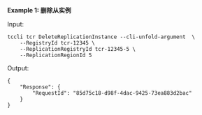 **Example 1: 删除从实例**



Input: 

```
tccli tcr DeleteReplicationInstance --cli-unfold-argument  \
    --RegistryId tcr-12345 \
    --ReplicationRegistryId tcr-12345-5 \
    --ReplicationRegionId 5
```

Output: 
```
{
    "Response": {
        "RequestId": "85d75c18-d98f-4dac-9425-73ea883d2bac"
    }
}
```

